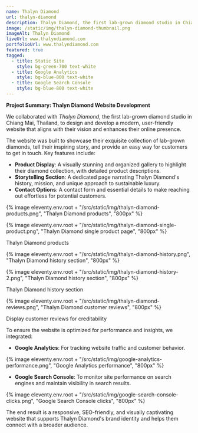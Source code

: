 ```yaml
---
name: Thalyn Diamond
url: thalyn-diamond
description: Thalyn Diamond, the first lab-grown diamond studio in Chiang Mai, Thailand
image: /static/img/thalyn-diamond-thumbnail.png
imageAlt: Thalyn Diamond
liveUrl: www.thalyndiamond.com
portfolioUrl: www.thalyndiamond.com
featured: true
tagged:
  - title: Static Site
    style: bg-green-700 text-white
  - title: Google Analytics
    style: bg-blue-800 text-white
  - title: Google Search Console
    style: bg-blue-800 text-white
---
```


**Project Summary: Thalyn Diamond Website Development**

We collaborated with _Thalyn Diamond_, the first lab-grown diamond studio in Chiang Mai, Thailand, to design and develop a modern, user-friendly website that aligns with their vision and enhances their online presence.

The website was built to showcase their exquisite collection of lab-grown diamonds, tell their inspiring story, and provide an easy way for customers to get in touch. Key features include:

- **Product Display**: A visually stunning and organized gallery to highlight their diamond collection, with detailed product descriptions.
- **Storytelling Section**: A dedicated page narrating Thalyn Diamond's history, mission, and unique approach to sustainable luxury.
- **Contact Options**: A contact form and essential details to make reaching out effortless for potential customers.

{% image eleventy.env.root + "/src/static/img/thalyn-diamond-products.png", "Thalyn Diamond products", "800px" %}

{% image eleventy.env.root + "/src/static/img/thalyn-diamond-single-product.png", "Thalyn Diamond single product page", "800px" %}

<p class="pb-8 italic text-center text-gray-600 text-sm">Thalyn Diamond products</p>

{% image eleventy.env.root + "/src/static/img/thalyn-diamond-history.png", "Thalyn Diamond history section", "800px" %}

{% image eleventy.env.root + "/src/static/img/thalyn-diamond-history-2.png", "Thalyn Diamond history section", "800px" %}

<p class="pb-8 italic text-center text-gray-600 text-sm">Thalyn Diamond history section</p>

{% image eleventy.env.root + "/src/static/img/thalyn-diamond-reviews.png", "Thalyn Diamond customer reviews", "800px" %}

<p class="pb-8 italic text-center text-gray-600 text-sm">Display customer reviews for creditability</p>

To ensure the website is optimized for performance and insights, we integrated:

- **Google Analytics**: For tracking website traffic and customer behavior.

{% image eleventy.env.root + "/src/static/img/google-analytics-performance.png", "Google Analytics performance", "800px" %}

- **Google Search Console**: To monitor site performance on search engines and maintain visibility in search results.

{% image eleventy.env.root + "/src/static/img/google-search-console-clicks.png", "Google Search Console clicks", "800px" %}

The end result is a responsive, SEO-friendly, and visually captivating website that supports Thalyn Diamond's brand identity and helps them connect with a broader audience.
